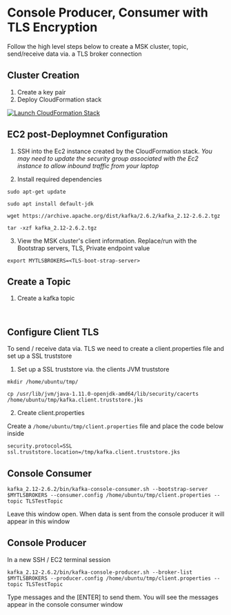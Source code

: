 # Console Producer, Consumer with TLS Encryption

Follow the high level steps below to create a MSK cluster, topic, send/receive data via. a TLS broker connection

## Cluster Creation

1. Create a key pair
2. Deploy CloudFormation stack

[![Launch CloudFormation Stack](https://sharkech-public.s3.amazonaws.com/misc-public/cloudformation-launch-stack.png)](https://console.aws.amazon.com/cloudformation/home#/stacks/new?stackName=msk-cluster-tls&templateURL=https://sharkech-public.s3.amazonaws.com/misc-public/msk_cluster_TLS.yaml)

## EC2 post-Deploymnet Configuration

1. SSH into the Ec2 instance created by the CloudFormation stack. *You may need to update the security group associated with the Ec2 instance to allow inbound traffic from your laptop*

2. Install required dependencies

```sudo apt-get update```

```sudo apt install default-jdk```

```wget https://archive.apache.org/dist/kafka/2.6.2/kafka_2.12-2.6.2.tgz```

```tar -xzf kafka_2.12-2.6.2.tgz```

3. View the MSK cluster's client information. Replace/run *<TLS-boot-strap-server>* with the Bootstrap servers, TLS, Private endpoint value

```export MYTLSBROKERS=<TLS-boot-strap-server>```
 
## Create a Topic
  
1. Create a kafka topic
  
``` ```
  
## Configure Client TLS
 
To send / receive data via. TLS we need to create a client.properties file and set up a SSL truststore 

 1. Set up a SSL truststore via. the clients JVM truststore
 
```mkdir /home/ubuntu/tmp/```
  
```cp /usr/lib/jvm/java-1.11.0-openjdk-amd64/lib/security/cacerts /home/ubuntu/tmp/kafka.client.truststore.jks```

 2. Create client.properties
 
Create a ```/home/ubuntu/tmp/client.properties``` file and place the code below inside 
  
```
security.protocol=SSL
ssl.truststore.location=/tmp/kafka.client.truststore.jks
```

## Console Consumer
  
```kafka_2.12-2.6.2/bin/kafka-console-consumer.sh --bootstrap-server $MYTLSBROKERS --consumer.config /home/ubuntu/tmp/client.properties --topic TLSTestTopic``` 
 
Leave this window open. When data is sent from the console producer it will appear in this window
 
## Console Producer

In a new SSH / EC2 terminal session 
 
```kafka_2.12-2.6.2/bin/kafka-console-producer.sh --broker-list $MYTLSBROKERS --producer.config /home/ubuntu/tmp/client.properties --topic TLSTestTopic```

Type messages and the [ENTER] to send them. You will see the messages appear in the console consumer window
